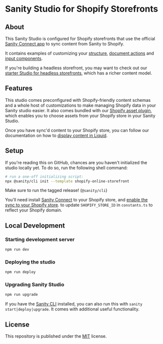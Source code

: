 # Sanity Studio for Shopify Storefronts

## About

This Sanity Studio is configured for Shopify storefronts that use the official [Sanity Connect app](https://apps.shopify.com/sanity-connect) to sync content from Sanity to Shopify.

It contains examples of customizing your [structure](https://www.sanity.io/docs/structure-builder), [document actions](https://www.sanity.io/docs/document-actions) and [input components](https://www.sanity.io/docs/custom-input-widgets).

If you're building a headless storefront, you may want to check out our [starter Studio for headless storefronts](https://github.com/sanity-io/sanity-shopify-studio), which has a richer content model.

## Features

This studio comes preconfigured with Shopify-friendly content schemas and a whole host of customizations to make managing Shopify data in your Sanity studio easier. It also comes bundled with our [Shopify asset plugin](https://github.com/sanity-io/sanity-plugin-shopify-assets), which enables you to choose assets from your Shopify store in your Sanity Studio.

Once you have sync'd content to your Shopify store, you can follow our documentation on how to [display content in Liquid](https://www.sanity.io/docs/displaying-sanity-content-in-liquid).

## Setup

If you're reading this on GitHub, chances are you haven't initialized the studio locally yet. To do so, run the following shell command:

```sh
# run a one-off initializing script:
npx @sanity/cli init --template shopify-online-storefront
```

Make sure to run the tagged release! (`@sanity/cli`)

You'll need install [Sanity Connect](https://apps.shopify.com/sanity-connect) to your Shopify store, and [enable the sync to your Shopify store](https://www.sanity.io/docs/sanity-connect-for-shopify#1bcb10c66c21). to update `SHOPIFY_STORE_ID` in `constants.ts` to reflect your Shopify domain.

## Local Development

### Starting development server

```sh
npm run dev
```

### Deploying the studio

```sh
npm run deploy
```

### Upgrading Sanity Studio

```sh
npm run upgrade
```

If you have the [Sanity CLI](https://www.sanity.io/docs/cli) installed, you can also run this with `sanity start|deploy|upgrade`. It comes with additional useful functionality.

## License

This repository is published under the [MIT](license) license.
